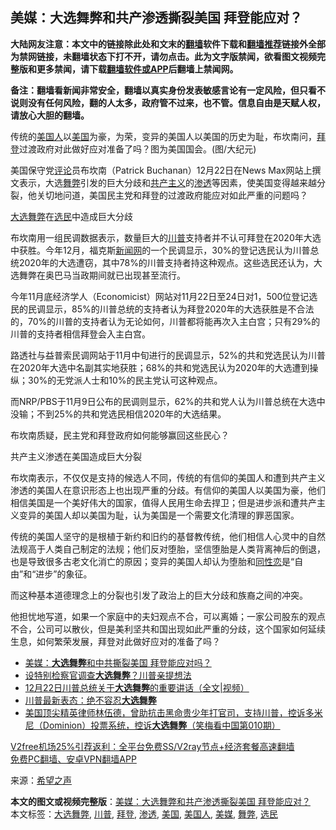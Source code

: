  <h2>美媒：大选舞弊和共产渗透撕裂美国 拜登能应对？</h2> <p class="notice"><b>大陆网友注意：本文中的链接除此处和文末的<a href="https://github.com/bannedbook/fanqiang" >翻墙</a>软件下载和<a href="https://github.com/killgcd/justmysocks/blob/master/README.md">翻墙推荐</a>链接外全部为禁网链接，未翻墙状态下打不开，请勿点击。此为文字版禁闻，欲看图文视频完整版和更多禁闻，请下载<a href="https://github.com/bannedbook/fanqiang">翻墙软件或APP</a>后翻墙上禁闻网。</p><p>备注：翻墙看新闻非常安全，翻墙以真实身份发表敏感言论有一定风险，但只看不说则没有任何风险，翻的人太多，政府管不过来，也不管。信息自由是天赋人权，请放心大胆的翻墙。</b></p>  <div class="entry"> <p id="conimg">传统的<a href="https://www.bannedbook.org/bnews/tag/%E7%BE%8E%E5%9B%BD%E4%BA%BA/" class="st_tag internal_tag" rel="tag" title="标签 美国人 下的日志">美国人</a>以<a href="https://www.bannedbook.org/bnews/tag/%e7%be%8e%e5%9b%bd/" class="st_tag internal_tag" rel="tag" title="标签 美国 下的日志">美国</a>为豪，为荣，变异的美国人以美国的历史为耻，布坎南问，<a href="https://www.bannedbook.org/bnews/tag/%e6%8b%9c%e7%99%bb/" class="st_tag internal_tag" rel="tag" title="标签 拜登 下的日志">拜登</a>过渡政府对此做好应对准备了吗？图为美国国会。(图/大纪元)</p> <p>美国保守党<span class='wp_keywordlink_affiliate'><a href="https://www.bannedbook.org/bnews/comments/" title="新闻评论" target="_blank">评论</a></span>员布坎南（Patrick Buchanan）12月22日在News Max网站上撰文表示，大选<a href="https://www.bannedbook.org/bnews/tag/%E8%88%9E%E5%BC%8A/" class="st_tag internal_tag" rel="tag" title="标签 舞弊 下的日志">舞弊</a>引发的巨大分歧和<span class='wp_keywordlink'><a href="https://www.bannedbook.org/forum2/topic6177.html" title="《共产主义的终极目的》" target="_blank">共产主义</a></span>的<a href="https://www.bannedbook.org/bnews/tag/%E6%B8%97%E9%80%8F/" class="st_tag internal_tag" rel="tag" title="标签 渗透 下的日志">渗透</a>等因素，使美国变得越来越分裂，他关切地问道，美国民主党和拜登的过渡政府能应对如此严重的问题吗？</p> <p><a href="https://www.bannedbook.org/bnews/tag/%E5%A4%A7%E9%80%89%E8%88%9E%E5%BC%8A/" class="st_tag internal_tag" rel="tag" title="标签 大选舞弊 下的日志">大选舞弊</a>在<a href="https://www.bannedbook.org/bnews/tag/%E9%80%89%E6%B0%91/" class="st_tag internal_tag" rel="tag" title="标签 选民 下的日志">选民</a>中造成巨大分歧</p> <p>布坎南用一组民调数据表示，数量巨大的<a href="https://www.bannedbook.org/bnews/tag/%e5%b7%9d%e6%99%ae/" class="st_tag internal_tag" rel="tag" title="标签 川普 下的日志">川普</a>支持者并不认可拜登在2020年大选中获胜。今年12月，福克斯<span class='wp_keywordlink_affiliate'><a href="https://www.bannedbook.org/" title="新闻网">新闻网</a></span>的一个民调显示，30%的登记选民认为川普总统2020年的大选遭窃，其中78%的川普支持者持这种观点。这些选民还认为，大选舞弊在奥巴马当政期间就已出现甚至流行。</p>  <p>今年11月底经济学人（Economicist）网站对11月22日至24日对1，500位登记选民的民调显示，85%的川普总统的支持者认为拜登2020年的大选获胜是不合法的，70%的川普的支持者认为无论如何，川普都将能再次入主白宫；只有29%的川普的支持者相信拜登会入主白宫。</p> <p>路透社与益普索民调网站于11月中旬进行的民调显示，52%的共和党选民认为川普在2020年大选中名副其实地获胜；68%的共和党选民认为2020年的大选遭到操纵；30%的无党派人士和10%的民主党认可这种观点。</p> <p>而NRP/PBS于11月9日公布的民调则显示，62%的共和党人认为川普总统在大选中没输；不到25%的共和党选民相信2020年的大选结果。</p> <p>布坎南质疑，民主党和拜登政府如何能够赢回这些民心？</p>  <p>共产主义渗透在美国造成巨大分裂</p> <p>布坎南表示，不仅仅是支持的候选人不同，传统的有信仰的美国人和遭到共产主义渗透的美国人在意识形态上也出现严重的分歧。有信仰的美国人以美国为豪，他们相信美国是一个美好伟大的国家，值得人民用生命去捍卫；但是进步派和遭共产主义变异的美国人却以美国为耻，认为美国是一个需要文化清理的罪恶国家。</p> <p>传统的美国人坚守的是根植于新约和旧约的基督教传统，他们相信人心灵中的自然法规高于人类自己制定的法规；他们反对堕胎，坚信堕胎是人类背离神后的倒退，也是导致很多古老文化消亡的原因；变异的美国人却认为堕胎和<span class='wp_keywordlink'><a href="https://www.bannedbook.org/forum57/topic6302.html" title="我所知道的地球历史与奥秘篇（十）：同性恋与吸毒" target="_blank">同性恋</a></span>是“自由”和“进步”的象征。</p> <p>而这种基本道德理念上的分裂也引发了政治上的巨大分歧和族裔之间的冲突。</p>  <p>他担忧地写道，如果一个家庭中的夫妇观点不合，可以离婚；一家公司股东的观点不合，公司可以散伙，但是美利坚共和国出现如此严重的分歧，这个国家如何延续生息，如何繁荣发展，拜登对此做好应对的准备了吗？</p> <ul class='op-related-articles' title='相关阅读'> <li><a href='https://www.bannedbook.org/bnews/comments/20201224/1454059.html' target='_blank'>美媒：<b>大选舞弊</b>和中共撕裂美国 拜登能应对吗？</a></li> <li><a href='https://www.bannedbook.org/bnews/cbnews/20201224/1454018.html' target='_blank'>设特别检察官调查<b>大选舞弊</b>？川普亲提想法</a></li> <li><a href='https://www.bannedbook.org/bnews/comments/20201224/1453979.html' target='_blank'>12月22日川普总统关于<b>大选舞弊</b>的重要讲话（全文|视频）</a></li> <li><a href='https://www.bannedbook.org/bnews/topimagenews/20201224/1453628.html' target='_blank'>川普最新表态：绝不容忍<b>大选舞弊</b></a></li> <li><a href='https://www.bannedbook.org/bnews/bannedvideo/20201216/1453537.html' target='_blank'>美国顶尖精英律师林伍德，曾助抗击黑命贵少年打官司，支持川普，控诉多米尼（Dominion）投票系统，控诉<b>大选舞弊</b>（笑梅看中国第010期）</a></li> </ul> <p class="texttj"> <a href="https://github.com/bannedbook/fanqiang/wiki/V2ray%E6%9C%BA%E5%9C%BA" target="_blank">V2free机场25%引荐返利：全平台免费SS/V2ray节点+经济套餐高速翻墙</a><br/> <a href="https://github.com/bannedbook/fanqiang/wiki/%E7%A6%81%E9%97%BB%E7%BD%91%E5%AE%89%E5%8D%93%E7%BF%BB%E5%A2%99%E6%96%B0%E9%97%BBAPP" target="_blank">免费PC翻墙、安卓VPN翻墙APP</a></p><p> 来源：<span class='wp_keywordlink_affiliate'><a href="https://www.soundofhope.org" title="希望之声" target="_blank">希望之声</a></span> </p><a name='sharetosocial'></a>       <div><b>本文的图文或视频完整版</b>：<a href='https://www.bannedbook.org/bnews/cbnews/20201225/1454509.html'>美媒：大选舞弊和共产渗透撕裂美国 拜登能应对？</a></div>  </div><!--END ENTRY--> <div class="postfooter"> <div>本文标签：<a href="https://www.bannedbook.org/bnews/tag/%E5%A4%A7%E9%80%89%E8%88%9E%E5%BC%8A/" rel="tag">大选舞弊</a>, <a href="https://www.bannedbook.org/bnews/tag/%e5%b7%9d%e6%99%ae/" rel="tag">川普</a>, <a href="https://www.bannedbook.org/bnews/tag/%e6%8b%9c%e7%99%bb/" rel="tag">拜登</a>, <a href="https://www.bannedbook.org/bnews/tag/%E6%B8%97%E9%80%8F/" rel="tag">渗透</a>, <a href="https://www.bannedbook.org/bnews/tag/%e7%be%8e%e5%9b%bd/" rel="tag">美国</a>, <a href="https://www.bannedbook.org/bnews/tag/%E7%BE%8E%E5%9B%BD%E4%BA%BA/" rel="tag">美国人</a>, <a href="https://www.bannedbook.org/bnews/tag/%e7%be%8e%e5%aa%92/" rel="tag">美媒</a>, <a href="https://www.bannedbook.org/bnews/tag/%E8%88%9E%E5%BC%8A/" rel="tag">舞弊</a>, <a href="https://www.bannedbook.org/bnews/tag/%E9%80%89%E6%B0%91/" rel="tag">选民</a></div>  </div><!--END POSTFOOTER--> 